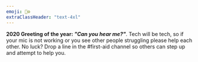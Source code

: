 ```yaml
---
emoji: 🧚⚙️
extraClassHeader: "text-4xl"
---
```


**2020 Greeting of the year: _"Can you hear me?"_**. Tech will be tech, so if your mic is not working or you see other people struggling please help each other. No luck? Drop a line in the #first-aid channel so others can step up and attempt to help you.
